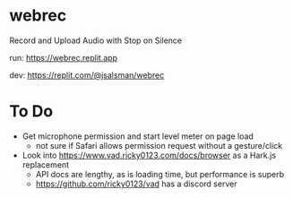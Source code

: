# webrec
Record and Upload Audio with Stop on Silence

run: https://webrec.replit.app

dev: https://replit.com/@jsalsman/webrec

# To Do
- Get microphone permission and start level meter on page load
  - not sure if Safari allows permission request without a gesture/click
- Look into https://www.vad.ricky0123.com/docs/browser as a Hark.js replacement
  - API docs are lengthy, as is loading time, but performance is superb
  - https://github.com/ricky0123/vad has a discord server
